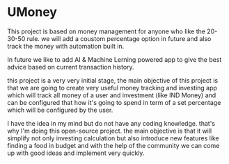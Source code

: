 # UMoney
This project is based on money management for anyone who like the 20-30-50 rule. we will add a coustom percentage option in future and also track the money with automation built in.

In future we like to add AI & Machine Lerning powered app to give the best advice based on current transaction history.

this project is a very very initial stage, the main objective of this project is that we are going to create very useful money tracking and investing app which will track all money of a user and investment (like IND Money) and can be configured that how it's going to spend in term of a set percentage which will be configured by the user.

I have the idea in my mind but do not have any coding knowledge. that's why I'm doing this open-source project. the main objective is that it will simplify not only investing calculation but also introduce new features like finding a food in budget and with the help of the community we can come up with good ideas and implement very quickly. 

